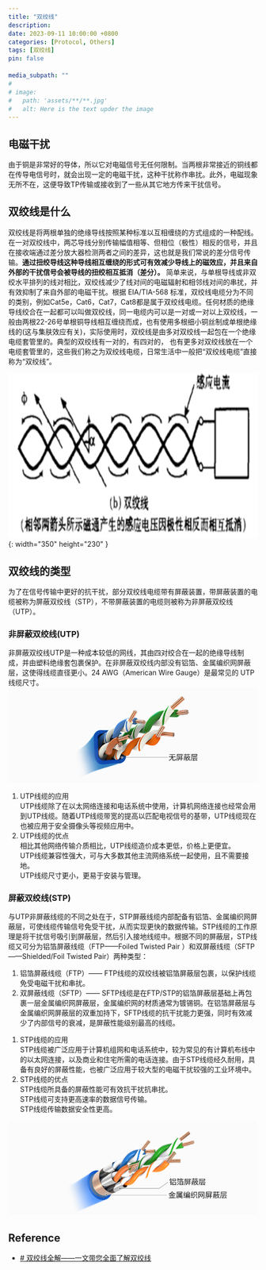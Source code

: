 ```yaml
---
title: "双绞线"
description: 
date: 2023-09-11 10:00:00 +0800
categories: [Protocol, Others]
tags: [双绞线]
pin: false

media_subpath: ""
#
# image:
#   path: 'assets/**/**.jpg'
#   alt: Here is the text upder the image
---
```

## 电磁干扰
由于铜是非常好的导体，所以它对电磁信号无任何限制。当两根非常接近的铜线都在传导电信号时，就会出现一定的电磁干扰，这种干扰称作串扰。此外，电磁现象无所不在，这便导致TP传输或接收到了一些从其它地方传来干扰信号。

## 双绞线是什么  
双绞线是将两根单独的绝缘导线按照某种标准以互相缠绕的方式组成的一种配线。在一对双绞线中，两芯导线分别传输幅值相等、但相位（极性）相反的信号，并且在接收端通过差分放大器检测两者之间的差异，这也就是我们常说的差分信号传输。**通过扭绞导线这种导线相互缠绕的形式可有效减少导线上的磁效应，并且来自外部的干扰信号会被导线的扭绞相互抵消（差分）。** 简单来说，与单根导线或非双绞水平排列的线对相比，双绞线减少了线对间的电磁辐射和相邻线对间的串扰，并有效抑制了来自外部的电磁干扰。根据 EIA/TIA-568 标准，双绞线电缆分为不同的类别，例如Cat5e，Cat6，Cat7，Cat8都是属于双绞线电缆。任何材质的绝缘导线绞合在一起都可以叫做双绞线，同一电缆内可以是一对或一对以上双绞线，一般由两根22-26号单根铜导线相互缠绕而成，也有使用多根细小铜丝制成单根绝缘线的(这与集肤效应有关)，实际使用时，双绞线是由多对双绞线一起包在一个绝缘电缆套管里的。典型的双绞线有一对的，有四对的， 也有更多对双绞线放在一个电缆套管里的，这些我们称之为双绞线电缆，日常生活中一般把“双绞线电缆”直接称为“双绞线”。 

![输入图片说明](/imgs/protocol-utp-stp/2023-09-11/64Xsl5hR8gSVa4Nw.png){: width="350" height="230" }

## 双绞线的类型
为了在信号传输中更好的抗干扰，部分双绞线电缆带有屏蔽装置，带屏蔽装置的电缆被称为屏蔽双绞线（STP），不带屏蔽装置的电缆则被称为非屏蔽双绞线（UTP）。

### 非屏蔽双绞线(UTP)
非屏蔽双绞线UTP是一种成本较低的网线，其由四对绞合在一起的绝缘导线制成，并由塑料绝缘套包裹保护。在非屏蔽双绞线内部没有铝箔、金属编织网屏蔽层，这使得线缆直径更小。24 AWG（American Wire Gauge）是最常见的 UTP 线缆尺寸。  
 ![输入图片说明](/imgs/protocol-utp-stp/2023-09-11/pDv9hgXoKiAdSTDL.png)  

1. UTP线缆的应用  
UTP线缆除了在以太网络连接和电话系统中使用，计算机网络连接也经常会用到UTP线缆。随着UTP线缆带宽的提高以匹配电视信号的基带，UTP线缆现在也被应用于安全摄像头等视频应用中。  
2. UTP线缆的优点  
相比其他网络传输介质相比，UTP线缆造价成本更低，价格上更便宜。  
UTP线缆兼容性强大，可与大多数其他主流网络系统一起使用，且不需要接地。  
UTP线缆尺寸更小，更易于安装与管理。  

### 屏蔽双绞线(STP)
与UTP非屏蔽线缆的不同之处在于，STP屏蔽线缆内部配备有铝箔、金属编织网屏蔽层，可使线缆传输信号免受干扰，从而实现更快的数据传输。STP线缆的工作原理是将干扰信号吸引到屏蔽层，然后引入接地线缆中。根据不同的屏蔽层，STP线缆又可分为铝箔屏蔽线缆（FTP——Foiled Twisted Pair ）和双屏蔽线缆（SFTP——Shielded/Foil Twisted Pair）两种类型：  
1. 铝箔屏蔽线缆（FTP）—— FTP线缆的双绞线被铝箔屏蔽层包裹，以保护线缆免受电磁干扰和串扰。  
2. 双屏蔽线缆（SFTP）—— SFTP线缆是在FTP/STP的铝箔屏蔽层基础上再包裹一层金属编织网屏蔽层，金属编织网的材质通常为镀锡铜。在铝箔屏蔽层与金属编织网屏蔽层的双重加持下，SFTP线缆的抗干扰能力更强，同时有效减少了内部信号的衰减，是屏蔽性能级别最高的线缆。  

>
1. STP线缆的应用  
STP线缆被广泛应用于计算机组网和电话系统中，较为常见的有计算机布线中的以太网连接，以及商业和住宅所需的电话连接。由于STP线缆经久耐用，具备有良好的屏蔽性能，也被广泛应用于较大型的电磁干扰较强的工业环境中。  
2. STP线缆的优点  
STP线缆所具备的屏蔽性能可有效抗干扰抗串扰。  
STP线缆可支持更高速率的数据信号传输。  
STP线缆传输数据安全性更高。 

![屏蔽双绞线](/imgs/protocol-utp-stp/2023-09-11/86WfrmFZU7gmLKoB.png)  

## Reference
- [# 双绞线全解——一文带您全面了解双绞线](https://community.fs.com/cn/blog/twisted-pair-cables-everything-you-need-to-know.html)  
